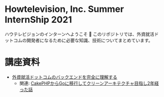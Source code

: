 # Howtelevision, Inc. Summer InternShip 2021

ハウテレビジョンのインターンへようこそ 🎉
このリポジトリでは、外資就活ドットコムの開発者になるために必要な知識、技術についてまとめています。

# 講座資料

- [外資就活ドットコムのバックエンドを完全に理解する](https://docs.google.com/presentation/d/1cOeL5X1wYmGRy7bsLP13uEj-P2x_P4oYMTKG5ZcG7l4/edit)
  - 関連: [CakePHPからGoに移行してクリーンアーキテクチャ目指し2年経った話](https://qiita.com/bumcru0310/items/e558aa15d9937c8f4241)
